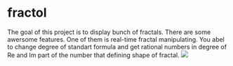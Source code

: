 # fractol
The goal of this project is to display bunch of fractals.
There are some awersome features. One of them is real-time fractal manipulating. You abel to change degree of standart formula and get rational numbers in degree of Re and Im part of the number that defining shape of fractal.
![](fractol.gif)

